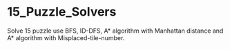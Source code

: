 # 15_Puzzle_Solvers
Solve 15 puzzle use BFS, ID-DFS, A* algorithm with Manhattan distance and A* algorithm with Misplaced-tile-number.
